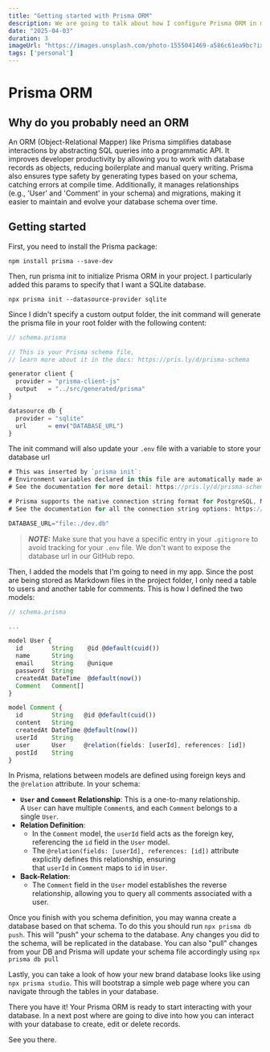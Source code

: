 ```yaml
---
title: "Getting started with Prisma ORM"
description: We are going to talk about how I configure Prisma ORM in my project.
date: "2025-04-03"
duration: 3
imageUrl: "https://images.unsplash.com/photo-1555041469-a586c61ea9bc?ixlib=rb-4.0.3&ixid=MnwxMjA3fDB8MHxwaG90by1wYWdlfHx8fGVufDB8fHx8&auto=format&fit=crop&w=1770&q=80"
tags: ['personal']
---
```


# Prisma ORM

## Why do you probably need an ORM

An ORM (Object-Relational Mapper) like Prisma simplifies database interactions by abstracting SQL queries into a programmatic API. It improves developer productivity by allowing you to work with database records as objects, reducing boilerplate and manual query writing. Prisma also ensures type safety by generating types based on your schema, catching errors at compile time. Additionally, it manages relationships (e.g., 'User' and 'Comment' in your schema) and migrations, making it easier to maintain and evolve your database schema over time.

## Getting started

First, you need to install the Prisma package:

`npm install prisma --save-dev`

Then, run prisma init to initialize Prisma ORM in your project. I particularly added this params to specify that I want a SQLite database.

`npx prisma init --datasource-provider sqlite`

Since I didn't specify a custom output folder, the init command will generate the prisma file in your root folder with the following content:

``` ts
// schema.prisma

// This is your Prisma schema file,
// learn more about it in the docs: https://pris.ly/d/prisma-schema

generator client {
  provider = "prisma-client-js"
  output   = "../src/generated/prisma"
}

datasource db {
  provider = "sqlite"
  url      = env("DATABASE_URL")
}
```

The init command will also update your `.env` file with a variable to store your database url

``` js
# This was inserted by `prisma init`:
# Environment variables declared in this file are automatically made available to Prisma.
# See the documentation for more detail: https://pris.ly/d/prisma-schema#accessing-environment-variables-from-the-schema

# Prisma supports the native connection string format for PostgreSQL, MySQL, SQLite, SQL Server, MongoDB and CockroachDB.
# See the documentation for all the connection string options: https://pris.ly/d/connection-strings

DATABASE_URL="file:./dev.db"
```

> **_NOTE:_** Make sure that you have a specific entry in your `.gitignore` to avoid tracking for your `.env` file. We don't want to expose the database url in our GitHub repo.

Then, I added the models that I'm going to need in my app. Since the post are being stored as Markdown files in the project folder, I only need a table to users and another table for comments. This is how I defined the two models:

``` ts
// schema.prisma

...

model User {
  id        String    @id @default(cuid())
  name      String
  email     String    @unique
  password  String
  createdAt DateTime  @default(now())
  Comment   Comment[]
}

model Comment {
  id        String   @id @default(cuid())
  content   String
  createdAt DateTime @default(now())
  userId    String
  user      User     @relation(fields: [userId], references: [id])
  postId    String
}

```

In Prisma, relations between models are defined using foreign keys and the `@relation` attribute. In your schema:

- **`User` and `Comment` Relationship**: This is a one-to-many relationship. A `User` can have multiple `Comment`s, and each `Comment` belongs to a single `User`.
- **Relation Definition**:
    - In the `Comment` model, the `userId` field acts as the foreign key, referencing the `id` field in the `User` model.
    - The `@relation(fields: [userId], references: [id])` attribute explicitly defines this relationship, ensuring that `userId` in `Comment` maps to `id` in `User`.
- **Back-Relation**:
    - The `Comment` field in the `User` model establishes the reverse relationship, allowing you to query all comments associated with a user.

Once you finish with you schema definition, you may wanna create a database based  on that schema. To do this you should run `npx prisma db push`.
This will "push" your schema to the database. Any changes you did to the schema, will be replicated in the database.
You can also "pull" changes from your DB and Prisma will update your schema file accordingly using `npx prisma db pull`

Lastly, you can take a look of how your new brand database looks like using `npx prisma studio`. This will bootstrap a simple web page where you can navigate through the tables in your database.

There you have it! Your Prisma ORM is ready to start interacting with your database. In a next post where are going to dive into how you can interact with your database to create, edit or delete records.

See you there.
